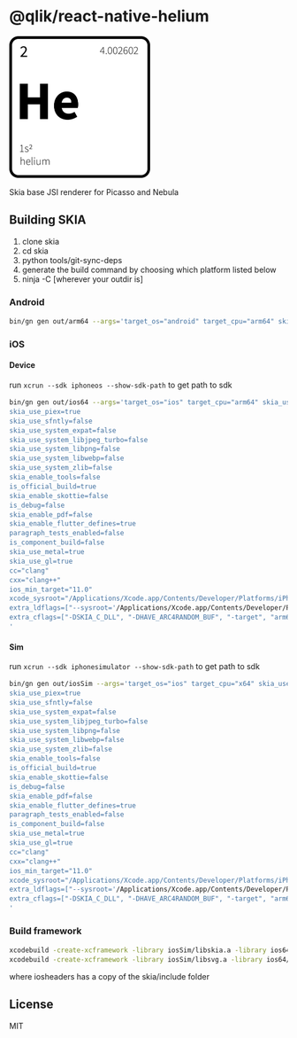 # @qlik/react-native-helium

<img src="logo/he2.png" height="256"/>

Skia base JSI renderer for Picasso and Nebula

## Building SKIA

1. clone skia
2. cd skia
3. python tools/git-sync-deps
4. generate the build command by choosing which platform listed below
5. ninja -C [wherever your outdir is]

### Android

```sh
bin/gn gen out/arm64 --args='target_os="android" target_cpu="arm64" skia_use_icu=false skia_use_piex=true skia_use_sfntly=false skia_use_system_expat=false skia_use_system_libjpeg_turbo=false skia_use_system_libpng=false skia_use_system_libwebp=false skia_use_system_zlib=false skia_enable_tools=false is_official_build=true skia_enable_skottie=false is_debug=false skia_enable_pdf=false skia_enable_flutter_defines=true paragraph_tests_enabled=false is_component_build=false ndk="/Users/vel/Library/Android/sdk/ndk/21.4.7075529" skia_use_system_freetype2=false skia_use_gl=true cc="clang" cxx="clang++"'
```

### iOS
#### Device
run ```xcrun --sdk iphoneos --show-sdk-path``` to get path to sdk
```sh
bin/gn gen out/ios64 --args='target_os="ios" target_cpu="arm64" skia_use_icu=false
skia_use_piex=true
skia_use_sfntly=false
skia_use_system_expat=false
skia_use_system_libjpeg_turbo=false
skia_use_system_libpng=false
skia_use_system_libwebp=false
skia_use_system_zlib=false
skia_enable_tools=false
is_official_build=true
skia_enable_skottie=false
is_debug=false
skia_enable_pdf=false
skia_enable_flutter_defines=true
paragraph_tests_enabled=false
is_component_build=false
skia_use_metal=true
skia_use_gl=true
cc="clang"
cxx="clang++"
ios_min_target="11.0"
xcode_sysroot="/Applications/Xcode.app/Contents/Developer/Platforms/iPhoneOS.platform/Developer/SDKs/iPhoneOS15.4.sdk"
extra_ldflags=["--sysroot='/Applications/Xcode.app/Contents/Developer/Platforms/iPhoneOS.platform/Developer/SDKs/iPhoneOS15.4.sdk'"]
extra_cflags=["-DSKIA_C_DLL", "-DHAVE_ARC4RANDOM_BUF", "-target", "arm64-apple-ios", "-fembed-bitcode"]
'
```

#### Sim
run ```xcrun --sdk iphonesimulator --show-sdk-path``` to get path to sdk
```sh
bin/gn gen out/iosSim --args='target_os="ios" target_cpu="x64" skia_use_icu=false
skia_use_piex=true
skia_use_sfntly=false
skia_use_system_expat=false
skia_use_system_libjpeg_turbo=false
skia_use_system_libpng=false
skia_use_system_libwebp=false
skia_use_system_zlib=false
skia_enable_tools=false
is_official_build=true
skia_enable_skottie=false
is_debug=false
skia_enable_pdf=false
skia_enable_flutter_defines=true
paragraph_tests_enabled=false
is_component_build=false
skia_use_metal=true
skia_use_gl=true
cc="clang"
cxx="clang++"
ios_min_target="11.0"
xcode_sysroot="/Applications/Xcode.app/Contents/Developer/Platforms/iPhoneSimulator.platform/Developer/SDKs/iPhoneSimulator15.4.sdk"
extra_ldflags=["--sysroot='/Applications/Xcode.app/Contents/Developer/Platforms/iPhoneSimulator.platform/Developer/SDKs/iPhoneSimulator15.4.sdk'"]
extra_cflags=["-DSKIA_C_DLL", "-DHAVE_ARC4RANDOM_BUF", "-target", "arm64-apple-ios-simulator"]
'
```

### Build framework
```sh
xcodebuild -create-xcframework -library iosSim/libskia.a -library ios64/libskia.a -output framework/skia.xcframework
xcodebuild -create-xcframework -library iosSim/libsvg.a -library ios64/libsvg.a -output framework/skiasvg.xcframework
```
where iosheaders has a copy of the skia/include folder
## License

MIT
